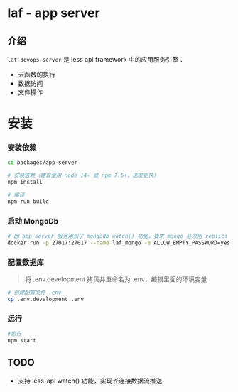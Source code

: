 # laf - app server

## 介绍

`laf-devops-server` 是 less api framework 中的应用服务引擎：

  - 云函数的执行
  - 数据访问
  - 文件操作

# 安装

### 安装依赖

```sh
cd packages/app-server

# 安装依赖（建议使用 node 14+ 或 npm 7.5+，速度更快）
npm install

# 编译
npm run build
```

### 启动 MongoDb

```sh
# 因 app-server 服务用到了 mongodb watch() 功能，要求 mongo 必须用 replica 或 cluster 模式
docker run -p 27017:27017 --name laf_mongo -e ALLOW_EMPTY_PASSWORD=yes -e MONGODB_REPLICA_SET_MODE=primary -e MONGODB_INITIAL_PRIMARY_HOST=localhost  -d bitnami/mongodb
```

### 配置数据库

> 将 .env.development 拷贝并重命名为 .env，编辑里面的环境变量

```sh
# 创建配置文件 .env
cp .env.development .env
```

### 运行

```sh
#运行
npm start
```

## TODO

- 支持 less-api watch() 功能，实现长连接数据流推送
